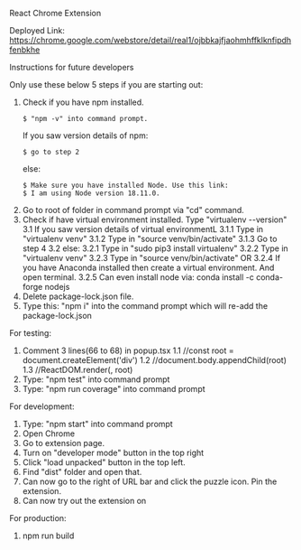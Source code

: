 React Chrome Extension

Deployed Link: https://chrome.google.com/webstore/detail/real1/ojbbkajfjaohmhffklknfipdhfenbkhe

Instructions for future developers 

Only use these below 5 steps if you are starting out:
1. Check if you have npm installed. 
     ```
     $ "npm -v" into command prompt.
     ```
     If you saw version details of npm:
     ```
     $ go to step 2
     ```
     else: 
     ```
     $ Make sure you have installed Node. Use this link:  
     $ I am using Node version 18.11.0.
     ```
2. Go to root of folder in command prompt via "cd" command. 
3. Check if have virtual environment installed. Type "virtualenv --version"
3.1 If you saw version details of virtual environmentL
3.1.1 Type in "virtualenv venv"
3.1.2 Type in "source venv/bin/activate"
3.1.3 Go to step 4
3.2 else: 
3.2.1 Type in "sudo pip3 install virtualenv"
3.2.2 Type in "virtualenv venv"
3.2.3 Type in "source venv/bin/activate"
OR 
3.2.4 If you have Anaconda installed then create a virtual environment. And open terminal. 
3.2.5 Can even install node via: conda install -c conda-forge nodejs
4. Delete package-lock.json file. 
5. Type this: "npm i" into the command prompt which will re-add the package-lock.json



For testing:
1. Comment 3 lines(66 to 68) in popup.tsx
1.1 //const root = document.createElement('div')
1.2 //document.body.appendChild(root)
1.3 //ReactDOM.render(<App />, root)
2. Type: "npm test" into command prompt
3. Type: "npm run coverage" into command prompt



For development:
1. Type: "npm start" into command prompt
2. Open Chrome
3. Go to extension page. 
4. Turn on "developer mode" button in the top right
4. Click "load unpacked" button in the top left.
5. Find "dist" folder and open that.
6. Can now go to the right of URL bar and click the puzzle icon. Pin the extension. 
7. Can now try out the extension on 

For production:
1. npm run build
